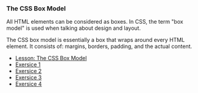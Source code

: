 ### The CSS Box Model

All HTML elements can be considered as boxes. In CSS,
the term "box model" is used when talking about design and
layout.

The CSS box model is essentially a box that wraps around every
HTML element. It consists of: margins, borders, padding, and
the actual content.

- [Lesson: The CSS Box Model](https://www.w3schools.com/css/css_boxmodel.asp)
- [Exersice 1](https://www.w3schools.com/css/exercise.asp?filename=exercise_boxmodel1)
- [Exersice 2](https://www.w3schools.com/css/exercise.asp?filename=exercise_boxmodel2)
- [Exersice 3](https://www.w3schools.com/css/exercise.asp?filename=exercise_boxmodel3)
- [Exersice 4](https://www.w3schools.com/css/exercise.asp?filename=exercise_boxmodel4)
